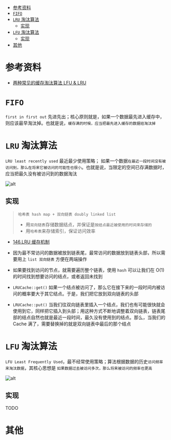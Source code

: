 - [参考资料](#参考资料)
- [`FIFO`](#fifo)
- [`LRU` 淘汰算法](#lru-淘汰算法)
  - [实现](#实现)
- [`LFU` 淘汰算法](#lfu-淘汰算法)
  - [实现](#实现-1)
- [其他](#其他)

# 参考资料

- [两种常见的缓存淘汰算法 LFU & LRU](https://blog.csdn.net/jake_li/article/details/50659868)

# `FIFO`

`first in first out` 先进先出；核心原则就是，如果一个数据最先进入缓存中，则应该最早淘汰掉。也就是说，`缓存满的时候，应当把最先进入缓存的数据给淘汰掉`

# `LRU` 淘汰算法

`LRU least recently used` 最近最少使用策略； 如果一个数据`在最近一段时间没有被访问到，那么在将来它被访问的可能性也很小`。也就是说，当限定的空间已存满数据时，应当把最久没有被访问到的数据淘汰

![alt](https://pic2.zhimg.com/v2-4fb9443c87c7646c9a6a2b0b14cd75cf_1440w.jpg)

## 实现

> `哈希表 hash map + 双向链表 doubly linked list`
>
> - 用`双向链表`存储数据结点，并保证是`按结点最近被使用的时间来存储的`
> - 用`哈希表`来存储索引，保证访问效率

- [146.LRU 缓存机制](https://leetcode-cn.com/problems/lru-cache/description)

- 因为最不常访问的数据被放到链表尾，最常访问的数据放到链表头部，所以需要用上 `list 双向链表` 方便在两端操作

- 如果要找到访问的节点，就需要遍历整个链表，使用 `hash` 可以让我们在 O(1) 的时间找到想要访问的结点，或者返回未找到

- `LRUCache::get()` 如果一个结点被访问了，那么它在接下来的一段时间内被访问的概率要大于其它结点。于是，我们把它放到双向链表的头部

- `LRUCache::put()` 当我们往双向链表里插入一个结点，我们也有可能很快就会使用到它，同样把它插入到头部；用这种方式不断地调整着双向链表，链表尾部的结点自然也就是最近一段时间，最久没有使用到的结点。那么，当我们的 Cache 满了，需要替换掉的就是双向链表中最后的那个结点

# `LFU` 淘汰算法

`LFU Least Frequently Used`，最不经常使用策略；算法根据数据的历史`访问频率来淘汰数据`，其核心思想是 `如果数据过去被访问多次，那么将来被访问的频率也更高`

![alt](https://img-blog.csdn.net/20160213214622601)

## 实现

TODO

# 其他
